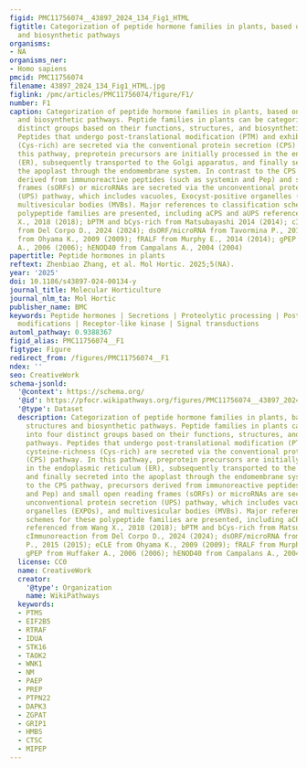 ```yaml
---
figid: PMC11756074__43897_2024_134_Fig1_HTML
figtitle: Categorization of peptide hormone families in plants, based on their structures
  and biosynthetic pathways
organisms:
- NA
organisms_ner:
- Homo sapiens
pmcid: PMC11756074
filename: 43897_2024_134_Fig1_HTML.jpg
figlink: /pmc/articles/PMC11756074/figure/F1/
number: F1
caption: Categorization of peptide hormone families in plants, based on their structures
  and biosynthetic pathways. Peptide families in plants can be categorized into four
  distinct groups based on their functions, structures, and biosynthetic pathways.
  Peptides that undergo post-translational modification (PTM) and exhibit cysteine-richness
  (Cys-rich) are secreted via the conventional protein secretion (CPS) pathway. In
  this pathway, preprotein precursors are initially processed in the endoplasmic reticulum
  (ER), subsequently transported to the Golgi apparatus, and finally secreted into
  the apoplast through the endomembrane system. In contrast to the CPS pathway, precursors
  derived from immunoreactive peptides (such as systemin and Pep) and small open reading
  frames (sORFs) or microRNAs are secreted via the unconventional protein secretion
  (UPS) pathway, which includes vacuoles, Exocyst-positive organelles (EXPOs), and
  multivesicular bodies (MVBs). Major references to classification schemes for these
  polypeptide families are presented, including aCPS and aUPS referenced from Wang
  X., 2018 (2018); bPTM and bCys-rich from Matsubayashi 2014 (2014); cImmunoreaction
  from Del Corpo D., 2024 (2024); dsORF/microRNA from Tavormina P., 2015 (2015); eCLE
  from Ohyama K., 2009 (2009); fRALF from Murphy E., 2014 (2014); gPEP from Huffaker
  A., 2006 (2006); hENOD40 from Campalans A., 2004 (2004)
papertitle: Peptide hormones in plants
reftext: Zhenbiao Zhang, et al. Mol Hortic. 2025;5(NA).
year: '2025'
doi: 10.1186/s43897-024-00134-y
journal_title: Molecular Horticulture
journal_nlm_ta: Mol Hortic
publisher_name: BMC
keywords: Peptide hormones | Secretions | Proteolytic processing | Post-translational
  modifications | Receptor-like kinase | Signal transductions
automl_pathway: 0.9388367
figid_alias: PMC11756074__F1
figtype: Figure
redirect_from: /figures/PMC11756074__F1
ndex: ''
seo: CreativeWork
schema-jsonld:
  '@context': https://schema.org/
  '@id': https://pfocr.wikipathways.org/figures/PMC11756074__43897_2024_134_Fig1_HTML.html
  '@type': Dataset
  description: Categorization of peptide hormone families in plants, based on their
    structures and biosynthetic pathways. Peptide families in plants can be categorized
    into four distinct groups based on their functions, structures, and biosynthetic
    pathways. Peptides that undergo post-translational modification (PTM) and exhibit
    cysteine-richness (Cys-rich) are secreted via the conventional protein secretion
    (CPS) pathway. In this pathway, preprotein precursors are initially processed
    in the endoplasmic reticulum (ER), subsequently transported to the Golgi apparatus,
    and finally secreted into the apoplast through the endomembrane system. In contrast
    to the CPS pathway, precursors derived from immunoreactive peptides (such as systemin
    and Pep) and small open reading frames (sORFs) or microRNAs are secreted via the
    unconventional protein secretion (UPS) pathway, which includes vacuoles, Exocyst-positive
    organelles (EXPOs), and multivesicular bodies (MVBs). Major references to classification
    schemes for these polypeptide families are presented, including aCPS and aUPS
    referenced from Wang X., 2018 (2018); bPTM and bCys-rich from Matsubayashi 2014 (2014);
    cImmunoreaction from Del Corpo D., 2024 (2024); dsORF/microRNA from Tavormina
    P., 2015 (2015); eCLE from Ohyama K., 2009 (2009); fRALF from Murphy E., 2014 (2014);
    gPEP from Huffaker A., 2006 (2006); hENOD40 from Campalans A., 2004 (2004)
  license: CC0
  name: CreativeWork
  creator:
    '@type': Organization
    name: WikiPathways
  keywords:
  - PTMS
  - EIF2B5
  - RTRAF
  - IDUA
  - STK16
  - TAOK2
  - WNK1
  - NM
  - PAEP
  - PREP
  - PTPN22
  - DAPK3
  - ZGPAT
  - GRIP1
  - HMBS
  - CTSC
  - MIPEP
---
```

